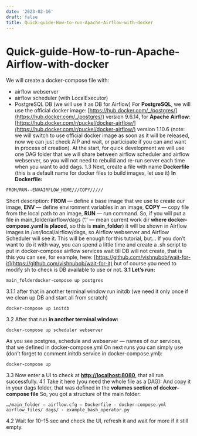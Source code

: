 ```yaml
---
date: '2023-02-16'
draft: false
title: Quick-guide-How-to-run-Apache-Airflow-with-docker
---
```


# Quick-guide-How-to-run-Apache-Airflow-with-docker

We will create a docker-compose file with:
- airflow webserver
- airflow scheduler (with LocalExecutor)
- PostgreSQL DB (we will use it as DB for Airflow)
For **PostgreSQL**, we will use the official docker image: [https://hub.docker.com/_/postgres/](https://hub.docker.com/_/postgres/) version 9.6.14, for **Apache** **Airflow**: [https://hub.docker.com/r/puckel/docker-airflow/](https://hub.docker.com/r/puckel/docker-airflow/) version 1.10.6 (note: we will switch to use official docker image as soon as it will be released, now we can just check AIP and wait, or participate if you can and want in process of creation).
At the start, for quick development we will use one DAG folder that we will share between airflow scheduler and airflow webserver, so you will not need to rebuild and re-run server each time when you want to add dags.
1.3 Next, create a file with name **Dockerfile** (this is a default name for docker files to build images, let use it)
**In Dockerfile:**
```
FROM/RUN--ENVAIRFLOW_HOME///COPY/////
```
Short description: **FROM** — define a base image that we use to create our image, **ENV** — define environment variables in an image, **COPY** — copy file from the local path to an image, **RUN** — run command.
So, if you will put a file in main_folder/airflow/dags (**‘.’** — mean current work dir **where docker-compose.yaml is placed,** so this is **main_folder**) it will be shown in Airflow images in /usr/local/airflow/dags, so Airflow webserver and Airflow Scheduler will see it.
This will be enough for this tutorial, but…
If you don’t want to do it with way, you can spend a little time and create a .sh script to put in docker-compose airflow services wait till DB will not create, that is this you can see, for example, here: [https://github.com/vishnubob/wait-for-it](https://github.com/vishnubob/wait-for-it) but of course you need to modify sh to check is DB available to use or not.
**3.1 Let’s run:**
```
main_folderdocker-compose up postgres
```
3.1.1 after that in another terminal window run initdb (we need it only once if we clean up DB and start all from scratch)
```
docker-compose up initdb
```
3.2 After that run **in another terminal window:**
```
docker-compose up scheduler webserver
```
As you see postgres, schedule and webserver — names of our services, that we defined in docker-compose.yml
On next runs you can simply use (don’t forget to comment initdb service in docker-compose.yml):
```
docker-compose up
```
3.3 Now enter a UI to check at **[http://localhost:8080](http://localhost:8080/)**, that all run successfully.
4.1 Take it here (you need the whole file as a DAG):
And copy it in your dags folder, that was defined in the **volumes section of docker-compose file**
So, you got a structure of the main folder:
```
…/main_folder — airflow.cfg — Dockerfile - docker-compose.yml airflow_files/ dags/ - example_bash_operator.py
```
4.2 Wait for 10–15 sec and check the UI, refresh it and wait for more if it still empty.
